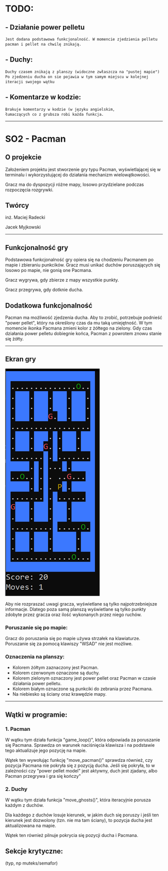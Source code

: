 # TODO:

## - Działanie power pelletu
	Jest dodana podstawowa funkcjonalność. W momencie zjedzienia pelletu pacman i pellet na chwilę znikają. 
      
## - Duchy:
	Duchy czasem znikają z planszy (widoczne zwłaszcza na "pustej mapie")
	Po zjedzeniu ducha on sie pojawia w tym samym miejscu w kolejnej iteracji swojego wątku

## - Komentarze w kodzie:
    Brakuje komentarzy w kodzie (w języku angielskim,
    łumaczących co z grubsza robi każda funkcja.

---
# SO2 - Pacman

## O projekcie
Założeniem projektu jest stworzenie gry typu Pacman, wyświetlającej się w terminalu i wykorzystującej do działania mechanizm wielowątkowości.

Gracz ma do dyspozycji różne mapy, losowo przydzielane podczas rozpoczęcia rozgrywki.

## Twórcy
inż. Maciej Radecki

Jacek Myjkowski

---
## Funkcjonalność gry
Podstawowa funkcjonalność gry opiera się na chodzeniu Pacmanem po mapie i zbieraniu punkcików. Gracz musi unikać duchów poruszających się losowo po mapie, nie gonią one Pacmana.

Gracz wygrywa, gdy zbierze z mapy wszystkie punkty.

Gracz przegrywa, gdy dotknie ducha.

## Dodatkowa funkcjonalność
Pacman ma możliwość zjedzenia ducha. Aby to zrobić, potrzebuje podnieść "power pellet", który na określony czas da mu taką umiejętność. W tym momencie ikonka Pacmana zmieni kolor z żółtego na zielony. Gdy czas działania power pelletu dobiegnie końca, Pacman z powrotem znowu stanie się żółty.

---
## Ekran gry
![Example board](pacman_board.png)

Aby nie rozpraszać uwagi gracza, wyświetlane są tylko najpotrzebniejsze informacje. Dlatego poza samą planszą wyświetlane są tylko punkty zdobyte przez gracza oraz ilość wykonanych przez niego ruchów.

### Poruszanie się po mapie:
Gracz do poruszania się po mapie używa strzałek na klawiaturze. Poruszanie się za pomocą klawiszy "WSAD" nie jest możliwe.

### Oznaczenia na planszy:
* Kolorem żółtym zaznaczony jest Pacman.
* Kolorem czerwonym oznaczone są duchy.
* Kolorem zielonym oznaczony jest power pellet oraz Pacman w czasie działania power pelletu.
* Kolorem białym oznaczone są punkciki do zebrania przez Pacmana.
* Na niebiesko są ściany oraz krawędzie mapy.

---

## Wątki w programie:
### 1. Pacman
W wątku tym działa funkcja "game_loop()", która odpowiada za poruszanie się Pacmana. Sprawdza on warunek naciśnięcia klawisza i na podstawie tego aktualizuje jego pozycję na mapie.

Wątek ten wywołując funkcję "move_pacman()" sprawdza również, czy pozycja Pacmana nie pokryła się z pozycją ducha. Jeśli się pokryła, to w zależności czy "power pellet model" jest aktywny, duch jest zjadany, albo Pacman przegrywa i gra się kończy"
### 2. Duchy
W wątku tym działa funkcja "move_ghosts()", która iteracyjnie porusza każdym z duchów.

Dla każdego z duchów losuje kierunek, w jakim duch się poruszy i jeśli ten kierunek jest dozwolony (tzn. nie ma tam ściany), to pozycja ducha jest aktualizowana na mapie.

Wątek ten również pilnuje pokrycia się pozycji ducha i Pacmana.

## Sekcje krytyczne:
(typ, np muteks/semafor)




